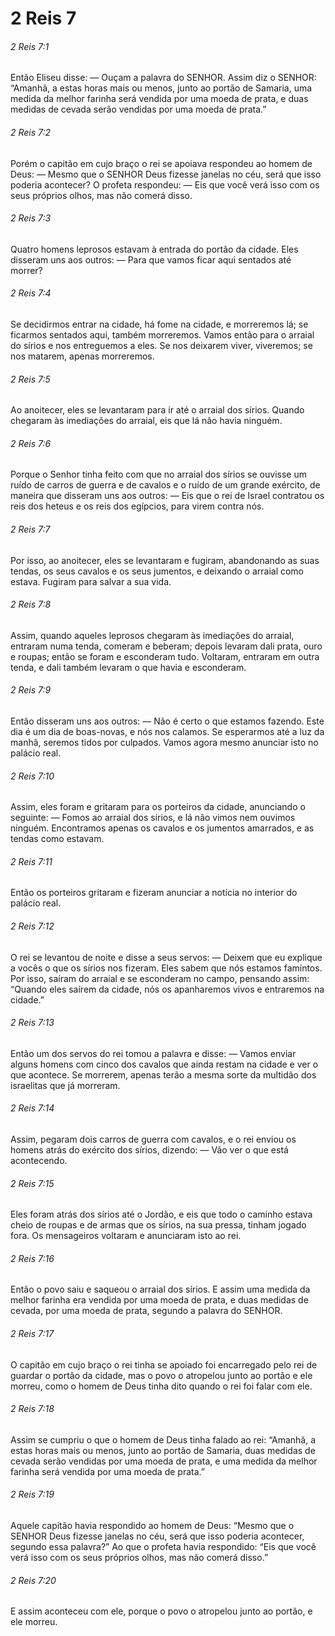 # 2 Reis 7

###### 2 Reis 7:1

Então Eliseu disse: — Ouçam a palavra do SENHOR. Assim diz o SENHOR: “Amanhã, a estas horas mais ou menos, junto ao portão de Samaria, uma medida da melhor farinha será vendida por uma moeda de prata, e duas medidas de cevada serão vendidas por uma moeda de prata.”

###### 2 Reis 7:2

Porém o capitão em cujo braço o rei se apoiava respondeu ao homem de Deus: — Mesmo que o SENHOR Deus fizesse janelas no céu, será que isso poderia acontecer? O profeta respondeu: — Eis que você verá isso com os seus próprios olhos, mas não comerá disso.

###### 2 Reis 7:3

Quatro homens leprosos estavam à entrada do portão da cidade. Eles disseram uns aos outros: — Para que vamos ficar aqui sentados até morrer?

###### 2 Reis 7:4

Se decidirmos entrar na cidade, há fome na cidade, e morreremos lá; se ficarmos sentados aqui, também morreremos. Vamos então para o arraial do sírios e nos entreguemos a eles. Se nos deixarem viver, viveremos; se nos matarem, apenas morreremos.

###### 2 Reis 7:5

Ao anoitecer, eles se levantaram para ir até o arraial dos sírios. Quando chegaram às imediações do arraial, eis que lá não havia ninguém.

###### 2 Reis 7:6

Porque o Senhor tinha feito com que no arraial dos sírios se ouvisse um ruído de carros de guerra e de cavalos e o ruído de um grande exército, de maneira que disseram uns aos outros: — Eis que o rei de Israel contratou os reis dos heteus e os reis dos egípcios, para virem contra nós.

###### 2 Reis 7:7

Por isso, ao anoitecer, eles se levantaram e fugiram, abandonando as suas tendas, os seus cavalos e os seus jumentos, e deixando o arraial como estava. Fugiram para salvar a sua vida.

###### 2 Reis 7:8

Assim, quando aqueles leprosos chegaram às imediações do arraial, entraram numa tenda, comeram e beberam; depois levaram dali prata, ouro e roupas; então se foram e esconderam tudo. Voltaram, entraram em outra tenda, e dali também levaram o que havia e esconderam.

###### 2 Reis 7:9

Então disseram uns aos outros: — Não é certo o que estamos fazendo. Este dia é um dia de boas-novas, e nós nos calamos. Se esperarmos até a luz da manhã, seremos tidos por culpados. Vamos agora mesmo anunciar isto no palácio real.

###### 2 Reis 7:10

Assim, eles foram e gritaram para os porteiros da cidade, anunciando o seguinte: — Fomos ao arraial dos sírios, e lá não vimos nem ouvimos ninguém. Encontramos apenas os cavalos e os jumentos amarrados, e as tendas como estavam.

###### 2 Reis 7:11

Então os porteiros gritaram e fizeram anunciar a notícia no interior do palácio real.

###### 2 Reis 7:12

O rei se levantou de noite e disse a seus servos: — Deixem que eu explique a vocês o que os sírios nos fizeram. Eles sabem que nós estamos famintos. Por isso, saíram do arraial e se esconderam no campo, pensando assim: “Quando eles saírem da cidade, nós os apanharemos vivos e entraremos na cidade.”

###### 2 Reis 7:13

Então um dos servos do rei tomou a palavra e disse: — Vamos enviar alguns homens com cinco dos cavalos que ainda restam na cidade e ver o que acontece. Se morrerem, apenas terão a mesma sorte da multidão dos israelitas que já morreram.

###### 2 Reis 7:14

Assim, pegaram dois carros de guerra com cavalos, e o rei enviou os homens atrás do exército dos sírios, dizendo: — Vão ver o que está acontecendo.

###### 2 Reis 7:15

Eles foram atrás dos sírios até o Jordão, e eis que todo o caminho estava cheio de roupas e de armas que os sírios, na sua pressa, tinham jogado fora. Os mensageiros voltaram e anunciaram isto ao rei.

###### 2 Reis 7:16

Então o povo saiu e saqueou o arraial dos sírios. E assim uma medida da melhor farinha era vendida por uma moeda de prata, e duas medidas de cevada, por uma moeda de prata, segundo a palavra do SENHOR.

###### 2 Reis 7:17

O capitão em cujo braço o rei tinha se apoiado foi encarregado pelo rei de guardar o portão da cidade, mas o povo o atropelou junto ao portão e ele morreu, como o homem de Deus tinha dito quando o rei foi falar com ele.

###### 2 Reis 7:18

Assim se cumpriu o que o homem de Deus tinha falado ao rei: “Amanhã, a estas horas mais ou menos, junto ao portão de Samaria, duas medidas de cevada serão vendidas por uma moeda de prata, e uma medida da melhor farinha será vendida por uma moeda de prata.”

###### 2 Reis 7:19

Aquele capitão havia respondido ao homem de Deus: “Mesmo que o SENHOR Deus fizesse janelas no céu, será que isso poderia acontecer, segundo essa palavra?” Ao que o profeta havia respondido: “Eis que você verá isso com os seus próprios olhos, mas não comerá disso.”

###### 2 Reis 7:20

E assim aconteceu com ele, porque o povo o atropelou junto ao portão, e ele morreu.

